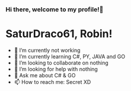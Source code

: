 ### Hi there, welcome to my profile!🤖

<!--
**SaturnDraco61/SaturnDraco61**
-->

# SaturDraco61, Robin!

- 🔭 I’m currently not working 
- 🌱 I’m currently learning C#, PY, JAVA and GO
- 👯 I’m looking to collaborate on nothing
- 🤔 I’m looking for help with nothing
- 💬 Ask me about C# & GO
- 📫 How to reach me: Secret XD


